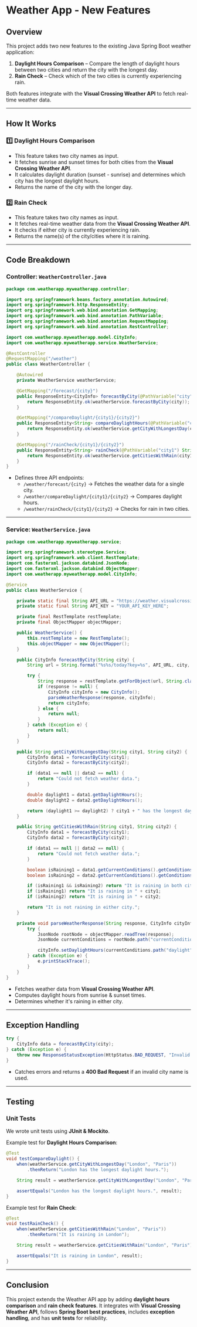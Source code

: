 # Weather App - New Features

## Overview
This project adds two new features to the existing Java Spring Boot weather application:

1. **Daylight Hours Comparison** – Compare the length of daylight hours between two cities and return the city with the longest day.
2. **Rain Check** – Check which of the two cities is currently experiencing rain.

Both features integrate with the **Visual Crossing Weather API** to fetch real-time weather data.

---

## How It Works

### 1️⃣ Daylight Hours Comparison
- This feature takes two city names as input.
- It fetches sunrise and sunset times for both cities from the **Visual Crossing Weather API**.
- It calculates daylight duration (sunset - sunrise) and determines which city has the longest daylight hours.
- Returns the name of the city with the longer day.

### 2️⃣ Rain Check
- This feature takes two city names as input.
- It fetches real-time weather data from the **Visual Crossing Weather API**.
- It checks if either city is currently experiencing rain.
- Returns the name(s) of the city/cities where it is raining.

---

## Code Breakdown

### Controller: `WeatherController.java`
```java
package com.weatherapp.myweatherapp.controller;

import org.springframework.beans.factory.annotation.Autowired;
import org.springframework.http.ResponseEntity;
import org.springframework.web.bind.annotation.GetMapping;
import org.springframework.web.bind.annotation.PathVariable;
import org.springframework.web.bind.annotation.RequestMapping;
import org.springframework.web.bind.annotation.RestController;

import com.weatherapp.myweatherapp.model.CityInfo;
import com.weatherapp.myweatherapp.service.WeatherService;

@RestController
@RequestMapping("/weather")
public class WeatherController {

    @Autowired
    private WeatherService weatherService;

    @GetMapping("/forecast/{city}")
    public ResponseEntity<CityInfo> forecastByCity(@PathVariable("city") String city) {
        return ResponseEntity.ok(weatherService.forecastByCity(city));
    }

    @GetMapping("/compareDaylight/{city1}/{city2}")
    public ResponseEntity<String> compareDaylightHours(@PathVariable("city1") String city1, @PathVariable("city2") String city2) {
        return ResponseEntity.ok(weatherService.getCityWithLongestDay(city1, city2));
    }

    @GetMapping("/rainCheck/{city1}/{city2}")
    public ResponseEntity<String> rainCheck(@PathVariable("city1") String city1, @PathVariable("city2") String city2) {
        return ResponseEntity.ok(weatherService.getCitiesWithRain(city1, city2));
    }
}
```
- Defines three API endpoints:
  - `/weather/forecast/{city}` → Fetches the weather data for a single city.
  - `/weather/compareDaylight/{city1}/{city2}` → Compares daylight hours.
  - `/weather/rainCheck/{city1}/{city2}` → Checks for rain in two cities.

---

### Service: `WeatherService.java`
```java
package com.weatherapp.myweatherapp.service;

import org.springframework.stereotype.Service;
import org.springframework.web.client.RestTemplate;
import com.fasterxml.jackson.databind.JsonNode;
import com.fasterxml.jackson.databind.ObjectMapper;
import com.weatherapp.myweatherapp.model.CityInfo;

@Service
public class WeatherService {

    private static final String API_URL = "https://weather.visualcrossing.com/VisualCrossingWebServices/rest/services/timeline/";
    private static final String API_KEY = "YOUR_API_KEY_HERE";

    private final RestTemplate restTemplate;
    private final ObjectMapper objectMapper;

    public WeatherService() {
        this.restTemplate = new RestTemplate();
        this.objectMapper = new ObjectMapper();
    }

    public CityInfo forecastByCity(String city) {
        String url = String.format("%s%s/today?key=%s", API_URL, city, API_KEY);

        try {
            String response = restTemplate.getForObject(url, String.class);
            if (response != null) {
                CityInfo cityInfo = new CityInfo();
                parseWeatherResponse(response, cityInfo);
                return cityInfo;
            } else {
                return null;
            }
        } catch (Exception e) {
            return null;
        }
    }

    public String getCityWithLongestDay(String city1, String city2) {
        CityInfo data1 = forecastByCity(city1);
        CityInfo data2 = forecastByCity(city2);

        if (data1 == null || data2 == null) {
            return "Could not fetch weather data.";
        }

        double daylight1 = data1.getDaylightHours();
        double daylight2 = data2.getDaylightHours();

        return (daylight1 >= daylight2) ? city1 + " has the longest daylight hours." : city2 + " has the longest daylight hours.";
    }

    public String getCitiesWithRain(String city1, String city2) {
        CityInfo data1 = forecastByCity(city1);
        CityInfo data2 = forecastByCity(city2);

        if (data1 == null || data2 == null) {
            return "Could not fetch weather data.";
        }

        boolean isRaining1 = data1.getCurrentConditions().getConditions().toLowerCase().contains("rain");
        boolean isRaining2 = data2.getCurrentConditions().getConditions().toLowerCase().contains("rain");

        if (isRaining1 && isRaining2) return "It is raining in both cities.";
        if (isRaining1) return "It is raining in " + city1;
        if (isRaining2) return "It is raining in " + city2;

        return "It is not raining in either city.";
    }

    private void parseWeatherResponse(String response, CityInfo cityInfo) {
        try {
            JsonNode rootNode = objectMapper.readTree(response);
            JsonNode currentConditions = rootNode.path("currentConditions");

            cityInfo.setDaylightHours(currentConditions.path("daylight").asDouble());
        } catch (Exception e) {
            e.printStackTrace();
        }
    }
}
```
- Fetches weather data from **Visual Crossing Weather API**.
- Computes daylight hours from sunrise & sunset times.
- Determines whether it's raining in either city.

---

## Exception Handling

```java
try {
    CityInfo data = forecastByCity(city);
} catch (Exception e) {
    throw new ResponseStatusException(HttpStatus.BAD_REQUEST, "Invalid city name: " + city, e);
}
```
- Catches errors and returns a **400 Bad Request** if an invalid city name is used.

---

## Testing

### Unit Tests
We wrote unit tests using **JUnit & Mockito**.

Example test for **Daylight Hours Comparison**:
```java
@Test
void testCompareDaylight() {
    when(weatherService.getCityWithLongestDay("London", "Paris"))
        .thenReturn("London has the longest daylight hours.");

    String result = weatherService.getCityWithLongestDay("London", "Paris");

    assertEquals("London has the longest daylight hours.", result);
}
```

Example test for **Rain Check**:
```java
@Test
void testRainCheck() {
    when(weatherService.getCitiesWithRain("London", "Paris"))
        .thenReturn("It is raining in London");

    String result = weatherService.getCitiesWithRain("London", "Paris");

    assertEquals("It is raining in London", result);
}
```

---

## Conclusion
This project extends the Weather API app by adding **daylight hours comparison** and **rain check features**. It integrates with **Visual Crossing Weather API**, follows **Spring Boot best practices**, includes **exception handling**, and has **unit tests** for reliability.
